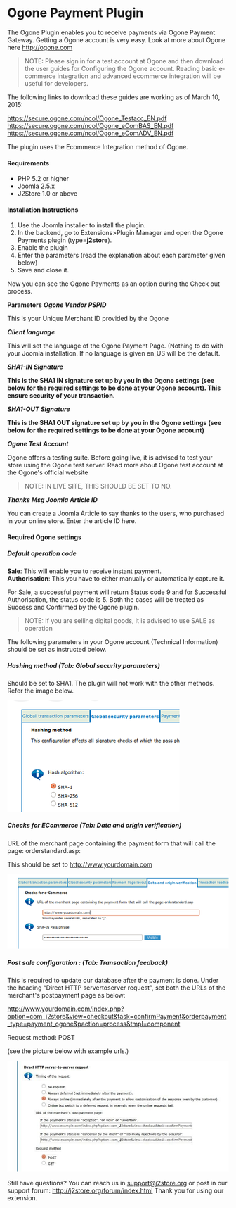 # Ogone Payment Plugin

The Ogone Plugin enables you to receive payments via Ogone Payment Gateway. Getting a Ogone account is very easy. Look at more about Ogone here http://ogone.com 

>NOTE: Please sign in for a test account at Ogone and then download the user guides for Configuring the Ogone account. Reading basic e­commerce integration and advanced e­commerce integration will be useful for developers.

The following links to download these guides are working as of March 10, 2015:

https://secure.ogone.com/ncol/Ogone_Testacc_EN.pdf 
https://secure.ogone.com/ncol/Ogone_e­Com­BAS_EN.pdf
https://secure.ogone.com/ncol/Ogone_e­Com­ADV_EN.pdf

The plugin uses the E­commerce Integration method of Ogone.

#### Requirements
* PHP 5.2 or higher
* Joomla 2.5.x
* J2Store 1.0 or above 

#### Installation Instructions 
1. Use the Joomla installer to install the plugin. 
2. In the backend, go to Extensions­>Plugin Manager and open the Ogone 
Payments plugin (type=**j2store**). 
3. Enable the plugin 
4. Enter the parameters (read the explanation about each parameter given below) 
5. Save and close it. 

Now you can see the Ogone Payments as an option during the Check out process.

**Parameters**
***Ogone Vendor PSPID***

This is your Unique Merchant ID provided by the Ogone

***Client language***

This will set the language of the Ogone Payment Page. (Nothing 
to do with your Joomla installation. If no language is given en_US will be the default.

***SHA1-IN Signature***

**This is the SHA­1 IN signature set up by you in the Ogone 
settings (see below for the required settings to be done at your Ogone account). This ensure security of your transaction.**

***SHA1-OUT Signature***

**This is the SHA­1 OUT signature set up by you in the Ogone settings (see below for the required settings to be done at your Ogone account)** 

***Ogone Test Account***

Ogone offers a testing suite. Before going live, it is advised to test your store using the Ogone test server. Read more about Ogone test account at the Ogone's official website

>NOTE:  IN LIVE SITE, THIS SHOULD BE SET TO NO. 

***Thanks Msg Joomla Article ID***

You can create a Joomla Article to say thanks to the users, who purchased in your online store. Enter the article ID here.

#### Required Ogone settings
##### Default operation code
**Sale**: This will enable you to receive instant payment.  
**Authorisation**: This you have to either manually or automatically capture it.

For Sale, a successful payment will return Status code 9 and for Successful Authorisation, the status code is 5. Both the cases will be treated as Success and Confirmed by the 
Ogone plugin.

>NOTE: If you are selling digital goods, it is advised to use SALE as operation 

The following parameters in your Ogone account (Technical Information) should be set as instructed below.

##### Hashing method (Tab: Global security parameters)

Should be set to SHA­1. The plugin will not work with the other methods. Refer the image below.

![Ogone Hashing Method](hashing_method_ogone.png)

##### Checks for E­Commerce (Tab: Data and origin verification)
URL of the merchant page containing the payment form that will call the page: orderstandard.asp: 

This should be set to http://www.yourdomain.com

![Ogone Ecommerce Check](ecommerce_check_ogone.png)

##### Post sale configuration : (Tab: Transaction feedback)
This is required to update our database after the payment is done. Under the heading “Direct HTTP server­to­server request”, set both the URLs of the merchant's post­payment page as below:

http://www.yourdomain.com/index.php?option=com_j2store&view=checkout&task=confirmPayment&orderpayment_type=payment_ogone&paction=process&tmpl=component

Request method: POST

(see the picture below with example urls.)

![Transaction Feedback](transaction_feedback_ogone.png)

Still have questions? You can reach us in support@j2store.org or post in our 
support forum: http://j2store.org/forum/index.html 
Thank you for using our extension.







